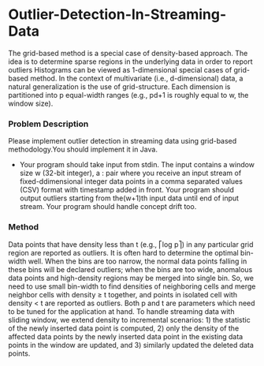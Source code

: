 # Outlier-Detection-In-Streaming-Data
The grid-based method is a special case of density-based approach. The idea is to
determine sparse regions in the underlying data in order to report outliers
Histograms can be viewed as 1-dimensional special cases of grid-based method. In
the context of multivariate (i.e., d-dimensional) data, a natural generalization is the
use of grid-structure. Each dimension is partitioned into p equal-width ranges (e.g.,
pd+1 is roughly equal to w, the window size).
### Problem Description
Please implement outlier detection in streaming data using grid-based methodology.You should implement it in Java.
* Your program should take input from stdin. The input contains a window size w (32-bit integer), a <host>:<port> pair where you receive an input stream of fixed-ddimensional integer data points in a comma separated values (CSV) format with timestamp added in front. Your program should output outliers starting from the(w+1)th input data until end of input stream. Your program should handle concept drift too.

### Method
 Data points that have density less than t (e.g., ⎡log p⎤) in any particular grid region are reported as outliers. It is often hard to determine the optimal bin-width well. When the bins are too narrow, the normal
data points falling in these bins will be declared outliers; when the bins are too wide,
anomalous data points and high-density regions may be merged into single bin. So,
we need to use small bin-width to find densities of neighboring cells and merge
neighbor cells with density ≥ t together, and points in isolated cell with density < t
are reported as outliers. Both p and t are parameters which need to be tuned for the
application at hand. To handle streaming data with sliding window, we extend
density to incremental scenarios: 1) the statistic of the newly inserted data point is
computed, 2) only the density of the affected data points by the newly inserted data
point in the existing data points in the window are updated, and 3) similarly updated
the deleted data points.
